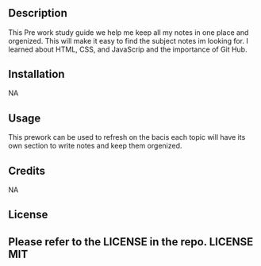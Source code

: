 # <Pre-work-study-guide Webpage>

## Description

This Pre work study guide we help me keep all my notes in one place and orgenized. This will make it easy to find the subject notes im looking for. I learned about HTML, CSS, and JavaScrip and the importance of Git Hub.

## Installation

NA

## Usage

This prework can be used to refresh on the bacis each topic will have its own section to write notes  and keep them orgenized.


## Credits

NA

## License

Please refer to the LICENSE in the repo. LICENSE MIT
---


